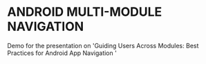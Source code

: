 # ANDROID MULTI-MODULE NAVIGATION
Demo for the presentation on 'Guiding Users Across Modules: Best Practices for Android App Navigation '
